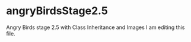 # angryBirdsStage2.5
Angry Birds stage 2.5 with Class Inheritance and Images
I am editing this file.